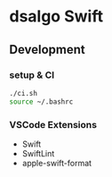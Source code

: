 # dsalgo Swift

## Development

### setup & CI

```sh
./ci.sh
source ~/.bashrc
```

### VSCode Extensions

- Swift
- SwiftLint
- apple-swift-format
